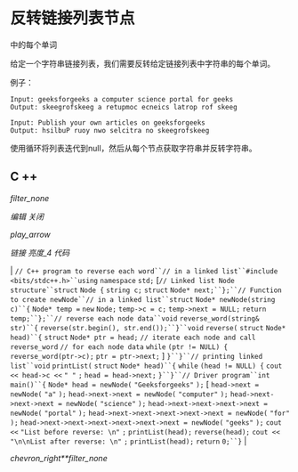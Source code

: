 # 反转链接列表节点

中的每个单词

给定一个字符串链接列表，我们需要反转给定链接列表中字符串的每个单词。

例子：

```
Input: geeksforgeeks a computer science portal for geeks 
Output: skeegrofskeeg a retupmoc ecneics latrop rof skeeg

Input: Publish your own articles on geeksforgeeks
Output: hsilbuP ruoy nwo selcitra no skeegrofskeeg 

```

使用循环将列表迭代到null，然后从每个节点获取字符串并反转字符串。

## C ++

*filter_none*

*编辑*
*关闭*

*play_arrow*

*链接*
*亮度_4*
*代码*

| `// C++ program to reverse each word``// in a linked list``#include <bits/stdc++.h>``using` `namespace` `std;` [`// Linked list Node structure``struct` `Node {` `string c;` `struct` `Node* next;``};``// Function to create newNode``// in a linked list``struct` `Node* newNode(string c)``{` `Node* temp =` `new` `Node;` `temp->c = c;` `temp->next = NULL;` `return` `temp;``};``// reverse each node data``void` `reverse_word(string& str)``{` `reverse(str.begin(), str.end());``}``void` `reverse(` `struct` `Node* head)``{` `struct` `Node* ptr = head;` `// iterate each node and call reverse_word` `// for each node data` `while` `(ptr != NULL) {` `reverse_word(ptr->c);` `ptr = ptr->next;` ] `}``}``// printing linked list``void` `printList(` `struct` `Node* head)``{` `while` `(head != NULL) {` `cout << head->c <<` `" "` `;` `head = head->next;` `}``}``// Driver program``int` `main()``{` `Node* head = newNode(` `"Geeksforgeeks"` `);` [ `head->next = newNode(` `"a"` `);` `head->next->next = newNode(` `"computer"` `);` `head->next->next->next = newNode(` `"science"` `);` `head->next->next->next->next = newNode(` `"portal"` `);` `head->next->next->next->next->next = newNode(` `"for"` `);` `head->next->next->next->next->next->next = newNode(` `"geeks"` `);` `cout <<` `"List before reverse: \n"` `;` `printList(head);` `reverse(head);` `cout <<` `"\n\nList after reverse: \n"` `;`​​ `printList(head);` `return` `0;``}` |

*chevron_right**filter_none*